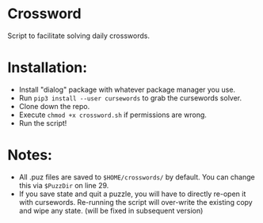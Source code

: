 # Crossword
Script to facilitate solving daily crosswords.

# Installation:
  * Install "dialog" package with whatever package manager you use. 
  * Run `pip3 install --user cursewords` to grab the cursewords solver.
  * Clone down the repo.
  * Execute `chmod +x crossword.sh` if permissions are wrong. 
  * Run the script!

# Notes:
  * All .puz files are saved to `$HOME/crosswords/` by default. You can change this via `$PuzzDir` on line 29.
  * If you save state and quit a puzzle, you will have to directly re-open it with cursewords. Re-running the script
    will over-write the existing copy and wipe any state. (will be fixed in subsequent version)
